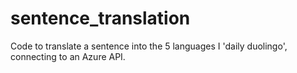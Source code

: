 # sentence_translation
Code to translate a sentence into the 5 languages I 'daily duolingo',  connecting to an Azure API.
